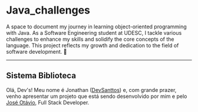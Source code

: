 <h1>
 Java_challenges
</h1>
 <p>
  A space to document my journey in learning object-oriented programming with Java. As a Software Engineering student at UDESC, I tackle various challenges to enhance my skills and solidify the core concepts of the language. This project reflects my growth and dedication to the field of software development. 🚀
 </p>
<hr>
<h2>
Sistema Biblioteca
</h2>
<p>
 Olá, Dev's! Meu nome é Jonathan (<a href="https://github.com/DevSanttos" target="_blank" rel="external">DevSanttos</a>) e, com grande prazer, venho apresentar um projeto que está sendo desenvolvido por mim e pelo <a href="https://github.com/Saigo0" target="_blank" rel="external">José Otávio</a>, Full Stack Developer.
</p>
 

